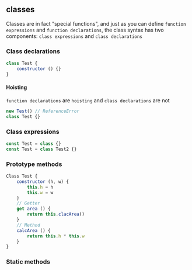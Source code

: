 ## classes

Classes are in fact "special functions", and just as you can define `function expressions` and `function declarations`, the class syntax has two components:
`class expressions` and `class declarations`

### Class declarations

```JavaScript
class Test {
    constructor () {}
}
```

#### Hoisting

`function declarations` are `hoisting` and `class declarations` are not

```JavaScript
new Test() // ReferenceError
class Test {}
```

### Class expressions

```JavaScript
const Test = class {}
const Test = class Test2 {}
```

### Prototype methods

```JavaScript
Class Test {
    constructor (h, w) {
        this.h = h
        this.w = w
    }
    // Getter
    get area () {
        return this.clacArea()
    }
    // Method
    calcArea () {
        return this.h * this.w
    }
}
```

### Static methods


